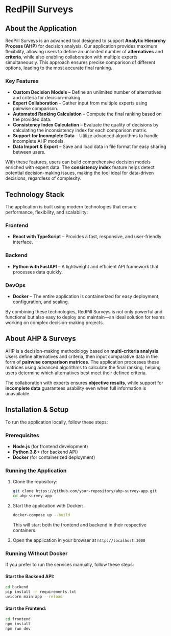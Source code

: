 # RedPill Surveys

## About the Application
RedPill Surveys is an advanced tool designed to support **Analytic Hierarchy Process (AHP)** for decision analysis. Our application provides maximum flexibility, allowing users to define an unlimited number of **alternatives** and **criteria**, while also enabling collaboration with multiple experts simultaneously. This approach ensures precise comparison of different options, leading to the most accurate final ranking.

### Key Features
- **Custom Decision Models** – Define an unlimited number of alternatives and criteria for decision-making.
- **Expert Collaboration** – Gather input from multiple experts using pairwise comparison.
- **Automated Ranking Calculation** – Compute the final ranking based on the provided data.
- **Consistency Index Calculation** – Evaluate the quality of decisions by calculating the inconsistency index for each comparison matrix.
- **Support for Incomplete Data** – Utilize advanced algorithms to handle incomplete AHP models.
- **Data Import & Export** – Save and load data in file format for easy sharing between users.

With these features, users can build comprehensive decision models enriched with expert data. The **consistency index** feature helps detect potential decision-making issues, making the tool ideal for data-driven decisions, regardless of complexity.

## Technology Stack
The application is built using modern technologies that ensure performance, flexibility, and scalability:

### **Frontend**
- **React with TypeScript** – Provides a fast, responsive, and user-friendly interface.

### **Backend**
- **Python with FastAPI** – A lightweight and efficient API framework that processes data quickly.

### **DevOps**
- **Docker** – The entire application is containerized for easy deployment, configuration, and scaling.

By combining these technologies, RedPill Surveys is not only powerful and functional but also easy to deploy and maintain—an ideal solution for teams working on complex decision-making projects.

## About AHP & Surveys
AHP is a decision-making methodology based on **multi-criteria analysis**. Users define alternatives and criteria, then input comparative data in the form of **pairwise comparison matrices**. The application processes these matrices using advanced algorithms to calculate the final ranking, helping users determine which alternatives best meet their defined criteria.

The collaboration with experts ensures **objective results**, while support for **incomplete data** guarantees usability even when full information is unavailable.

## Installation & Setup
To run the application locally, follow these steps:

### Prerequisites
- **Node.js** (for frontend development)
- **Python 3.8+** (for backend API)
- **Docker** (for containerized deployment)

### Running the Application
1. Clone the repository:
   ```sh
   git clone https://github.com/your-repository/ahp-survey-app.git
   cd ahp-survey-app
   ```
2. Start the application with Docker:
   ```sh
   docker-compose up --build
   ```
   This will start both the frontend and backend in their respective containers.

3. Open the application in your browser at `http://localhost:3000`

### Running Without Docker
If you prefer to run the services manually, follow these steps:

#### Start the Backend API:
   ```sh
   cd backend
   pip install -r requirements.txt
   uvicorn main:app --reload
   ```
#### Start the Frontend:
   ```sh
   cd frontend
   npm install
   npm run dev
   ```
